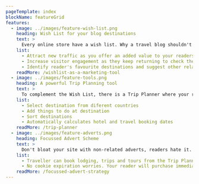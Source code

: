 ```yaml
---
pageTemplate: index
blockName: featureGrid
features:
  - image: ../images/feature-wish-list.png
    heading: Wish List for your blog destinations
    text: >
      Every online store have a wish list. Why a travel blog shouldn't have one? Let your readers to choose destinations to plan their future trip. Wish lists are an excellent tool to increase income:
    list:
      - Attract new traffic as you offer an added value to your readers.
      - Increase visitor engagement as they keep returning to check the wish list.
      - Identify reader's favourite destinations and suggest other related blog entries or products.
    readMore: /wishlist-as-a-marketing-tool
  - image: ../images/feature-tools.png
    heading: A powerful Trip Planning tool
    text: >
      To complement the Wish List, there is a Trip Planner where your readers can plan their next trip based on the destinations stored in the wish list.
    list:
      - Select destination from diferent countries
      - Add things to do at destination
      - Sort destinations
      - Automatically calculates hotel and travel booking dates
    readMore: /trip-planner
  - image: ../images/feature-adverts.png
    heading: Focussed Advert Scheme
    text: >
      Don't bloat your site with non-related adverts, readers hate it. Use a clever advertisement approach to monetize your travel site. Show ads only when the traveller is ready to buy. The Trip Planner is the where affiliate marketing rocks:
    list:
      - Traveller can book lodging, trips and tours from the Trip Planner
      - No cookie expiration worries. Your reader will purchase immediately from the Trip Planner.
    readMore: /focussed-advert-strategy
---
```

